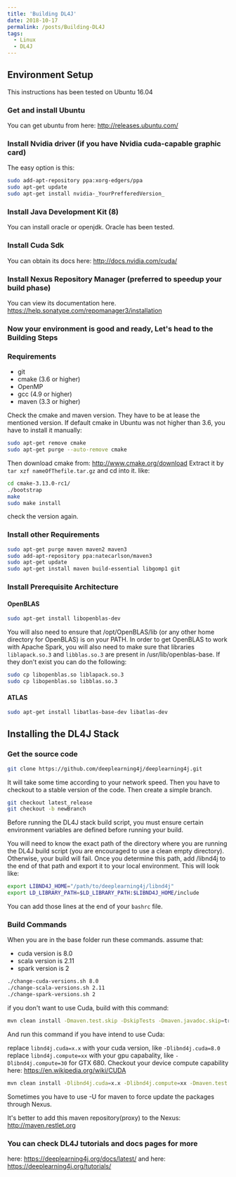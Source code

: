 ```yaml
---
title: 'Building DL4J'
date: 2018-10-17
permalink: /posts/Building-DL4J
tags:
  - Linux
  - DL4J
---
```


## Environment Setup

This instructions has been tested on Ubuntu 16.04

### Get and install Ubuntu

You can get ubuntu from here: http://releases.ubuntu.com/

### Install Nvidia driver (if you have Nvidia cuda-capable graphic card)

The easy option is this:

```bash
sudo add-apt-repository ppa:xorg-edgers/ppa
sudo apt-get update
sudo apt-get install nvidia-_YourPrefferedVersion_
```

### Install Java Development Kit (8)

You can install oracle or openjdk. Oracle has been tested.

### Install Cuda Sdk

You can obtain its docs here: http://docs.nvidia.com/cuda/

### Install Nexus Repository Manager (preferred to speedup your build phase)

You can view its documentation here. https://help.sonatype.com/repomanager3/installation

### Now your environment is good and ready, Let's head to the Building Steps

### Requirements

- git
- cmake (3.6 or higher)
- OpenMP
- gcc (4.9 or higher)
- maven (3.3 or higher)

Check the cmake and maven version. They have to be at lease the mentioned version. If default cmake in Ubuntu was not higher than 3.6, you have to install it manually:

```bash
sudo apt-get remove cmake
sudo apt-get purge --auto-remove cmake
```

Then download cmake from: http://www.cmake.org/download Extract it by `tar xzf nameOfThefile.tar.gz` and cd into it. like:

```bash
cd cmake-3.13.0-rc1/
./bootstrap
make 
sudo make install
```

check the version again.

### Install other Requirements

```bash
sudo apt-get purge maven maven2 maven3
sudo add-apt-repository ppa:natecarlson/maven3
sudo apt-get update
sudo apt-get install maven build-essential libgomp1 git
```

### Install Prerequisite Architecture

#### OpenBLAS

```bash
sudo apt-get install libopenblas-dev
```

You will also need to ensure that /opt/OpenBLAS/lib (or any other home directory for OpenBLAS) is on your PATH. In order to get OpenBLAS to work with Apache Spark, you will also need to make sure that libraries `liblapack.so.3` and `libblas.so.3` are present in /usr/lib/openblas-base. If they don't exist you can do the following:

```bash
sudo cp libopenblas.so liblapack.so.3
sudo cp libopenblas.so libblas.so.3
```

#### ATLAS

```bash
sudo apt-get install libatlas-base-dev libatlas-dev
```

## Installing the DL4J Stack

### Get the source code

```bash
git clone https://github.com/deeplearning4j/deeplearning4j.git
```

It will take some time according to your network speed. Then you have to checkout to a stable version of the code. Then create a simple branch.

```bash
git checkout latest_release
git checkout -b newBranch
```

Before running the DL4J stack build script, you must ensure certain environment variables are defined before running your build.

You will need to know the exact path of the directory where you are running the DL4J build script (you are encouraged to use a clean empty directory). Otherwise, your build will fail. Once you determine this path, add /libnd4j to the end of that path and export it to your local environment. This will look like:

```bash
export LIBND4J_HOME="/path/to/deeplearning4j/libnd4j"
export LD_LIBRARY_PATH=$LD_LIBRARY_PATH:$LIBND4J_HOME/include
```

You can add those lines at the end of your `bashrc` file.

### Build Commands

When you are in the base folder run these commands. assume that:

- cuda version is 8.0
- scala version is 2.11
- spark version is 2

```bash
./change-cuda-versions.sh 8.0
./change-scala-versions.sh 2.11
./change-spark-versions.sh 2
```

if you don't want to use Cuda, build with this command:

```bash
mvn clean install -Dmaven.test.skip -DskipTests -Dmaven.javadoc.skip=true -pl '!./nd4j/nd4j-backends/nd4j-backend-impls/nd4j-cuda,!./nd4j/nd4j-backends/nd4j-backend-impls/nd4j-cuda-platform,!./nd4j/nd4j-backends/nd4j-tests,!./deeplearning4j/deeplearning4j-cuda/'
```

And run this command if you have intend to use Cuda:

replace `libnd4j.cuda=x.x` with your cuda version, like `-Dlibnd4j.cuda=8.0`
replace `libnd4j.compute=xx` with your gpu capabality, like `-Dlibnd4j.compute=30` for GTX 680.
Checkout your device compute capability here: https://en.wikipedia.org/wiki/CUDA

```bash
mvn clean install -Dlibnd4j.cuda=x.x -Dlibnd4j.compute=xx -Dmaven.test.skip -DskipTests -Dmaven.javadoc.skip=true -pl '!./nd4j/nd4j-backends/nd4j-tests'
```

Sometimes you have to use -U for maven to force update the packages through Nexus.

It's better to add this maven repository(proxy) to the Nexus: http://maven.restlet.org

### You can check DL4J tutorials and docs pages for more

here: https://deeplearning4j.org/docs/latest/ and here: https://deeplearning4j.org/tutorials/
